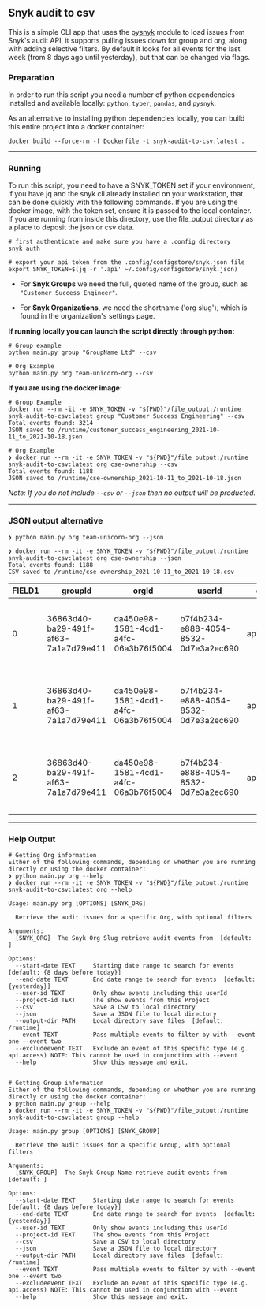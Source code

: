 ## Snyk audit to csv

This is a simple CLI app that uses the [pysnyk](https://github.com/snyk-labs/pysnyk) module to load issues from Snyk's audit API, it supports pulling issues down for group and org, along with adding selective filters.
By default it looks for all events for the last week (from 8 days ago until yesterday), but that can be changed via flags.

### Preparation

In order to run this script you need a number of python dependencies installed and available locally: `python`, `typer`, `pandas`, and `pysnyk`.

As an alternative to installing python dependencies locally, you can build this entire project into a docker container:
```
docker build --force-rm -f Dockerfile -t snyk-audit-to-csv:latest .
```

---

### Running

To run this script, you need to have a SNYK_TOKEN set if your environment, if you have jq and the snyk cli already installed on your workstation, that can be done quickly with the following commands.
If you are using the docker image, with the token set, ensure it is passed to the local container. If you are running from inside this directory, use the file_output directory as a place to deposit the json or csv data.

```shell
# first authenticate and make sure you have a .config directory
snyk auth

# export your api token from the .config/configstore/snyk.json file
export SNYK_TOKEN=$(jq -r '.api' ~/.config/configstore/snyk.json)
```

- For **Snyk Groups** we need the full, quoted name of the group, such as `"Customer Success Engineer"`.

- For **Snyk Organizations**, we need the shortname ('org slug'), which is found in the organization's settings page.


**If running locally you can launch the script directly through python:**

```shell
# Group example
python main.py group "GroupName Ltd" --csv

# Org Example
python main.py org team-unicorn-org --csv
```

**If you are using the docker image:**

```shell
# Group Example
docker run --rm -it -e SNYK_TOKEN -v "${PWD}"/file_output:/runtime snyk-audit-to-csv:latest group "Customer Success Engineering" --csv
Total events found: 3214
JSON saved to /runtime/customer_success_engineering_2021-10-11_to_2021-10-18.json

# Org Example
❯ docker run --rm -it -e SNYK_TOKEN -v "${PWD}"/file_output:/runtime snyk-audit-to-csv:latest org cse-ownership --csv
Total events found: 1188
JSON saved to /runtime/cse-ownership_2021-10-11_to_2021-10-18.json
```

_Note: If you do not include `--csv` or `--json` then no output will be producted._

---

### JSON output alternative

```shell
❯ python main.py org team-unicorn-org --json
```

```shell
❯ docker run --rm -it -e SNYK_TOKEN -v "${PWD}"/file_output:/runtime snyk-audit-to-csv:latest org cse-ownership --json
Total events found: 1188
CSV saved to /runtime/cse-ownership_2021-10-11_to_2021-10-18.csv
```


|FIELD1                                                          |groupId|orgId                               |userId                              |event     |content                                                                                                             |created                 |
|----------------------------------------------------------------|-------|------------------------------------|------------------------------------|----------|--------------------------------------------------------------------------------------------------------------------|------------------------|
|0                                                               |36863d40-ba29-491f-af63-7a1a7d79e411|da450e98-1581-4cd1-a4fc-06a3b76f5004|b7f4b234-e888-4054-8532-0d7e3a2ec690|api.access|{'url': '/api/v1/org/da450e98-1581-4cd1-a4fc-06a3b76f5004/audit?from=2021-10-03&to=2021-10-10&sortOrder=ASC&page=1'}|2021-10-11T08:50:14.558Z|
|1                                                               |36863d40-ba29-491f-af63-7a1a7d79e411|da450e98-1581-4cd1-a4fc-06a3b76f5004|b7f4b234-e888-4054-8532-0d7e3a2ec690|api.access|{'url': '/api/v1/org/da450e98-1581-4cd1-a4fc-06a3b76f5004/audit?from=2021-10-03&to=2021-10-10&sortOrder=ASC&page=2'}|2021-10-11T08:50:16.280Z|
|2                                                               |36863d40-ba29-491f-af63-7a1a7d79e411|da450e98-1581-4cd1-a4fc-06a3b76f5004|b7f4b234-e888-4054-8532-0d7e3a2ec690|api.access|{'url': '/api/v1/org/da450e98-1581-4cd1-a4fc-06a3b76f5004/audit?from=2021-10-03&to=2021-10-10&sortOrder=ASC&page=3'}|2021-10-11T08:50:16.542Z|

---

### Help Output

```
# Getting Org information
Either of the following commands, depending on whether you are running directly or using the docker container:
❯ python main.py org --help
❯ docker run --rm -it -e SNYK_TOKEN -v "${PWD}"/file_output:/runtime snyk-audit-to-csv:latest org --help

Usage: main.py org [OPTIONS] [SNYK_ORG]

  Retrieve the audit issues for a specific Org, with optional filters

Arguments:
  [SNYK_ORG]  The Snyk Org Slug retrieve audit events from  [default: ]

Options:
  --start-date TEXT     Starting date range to search for events  [default: {8 days before today}]
  --end-date TEXT       End date range to search for events  [default: {yesterday}]
  --user-id TEXT        Only show events including this userId
  --project-id TEXT     The show events from this Project
  --csv                 Save a CSV to local directory
  --json                Save a JSON file to local directory
  --output-dir PATH     Local directory save files  [default: /runtime]
  --event TEXT          Pass multiple events to filter by with --event one --event two
  --excludeevent TEXT   Exclude an event of this specific type (e.g. api.access) NOTE: This cannot be used in conjunction with --event
  --help                Show this message and exit.


# Getting Group information
Either of the following commands, depending on whether you are running directly or using the docker container:
❯ python main.py group --help
❯ docker run --rm -it -e SNYK_TOKEN -v "${PWD}"/file_output:/runtime snyk-audit-to-csv:latest group --help

Usage: main.py group [OPTIONS] [SNYK_GROUP]

  Retrieve the audit issues for a specific Group, with optional filters

Arguments:
  [SNYK_GROUP]  The Snyk Group Name retrieve audit events from  [default: ]

Options:
  --start-date TEXT     Starting date range to search for events  [default: {8 days before today}]
  --end-date TEXT       End date range to search for events  [default: {yesterday}]
  --user-id TEXT        Only show events including this userId
  --project-id TEXT     The show events from this Project
  --csv                 Save a CSV to local directory
  --json                Save a JSON file to local directory
  --output-dir PATH     Local directory save files  [default: /runtime]
  --event TEXT          Pass multiple events to filter by with --event one --event two
  --excludeevent TEXT   Exclude an event of this specific type (e.g. api.access) NOTE: This cannot be used in conjunction with --event
  --help                Show this message and exit.
```
